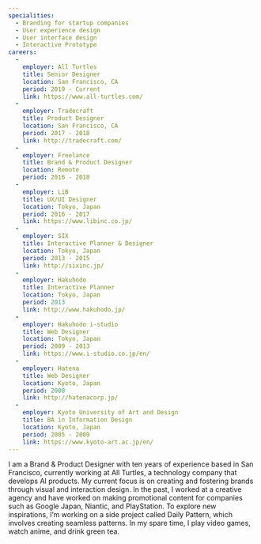 ```yaml
---
specialities:
  - Branding for startup companies
  - User experience design
  - User interface design
  - Interactive Prototype
careers:
  -
    employer: All Turtles
    title: Senior Designer
    location: San Francisco, CA
    period: 2019 - Current
    link: https://www.all-turtles.com/
  -
    employer: Tradecraft
    title: Product Designer
    location: San Francisco, CA
    period: 2017 - 2018
    link: http://tradecraft.com/
  -
    employer: Freelance
    title: Brand & Product Designer
    location: Remote
    period: 2016 - 2018
  -
    employer: LiB
    title: UX/UI Designer
    location: Tokyo, Japan
    period: 2016 - 2017
    link: https://www.libinc.co.jp/
  -
    employer: SIX
    title: Interactive Planner & Designer
    location: Tokyo, Japan
    period: 2013 - 2015
    link: http://sixinc.jp/
  -
    employer: Hakuhodo
    title: Interactive Planner
    location: Tokyo, Japan
    period: 2013
    link: http://www.hakuhodo.jp/
  -
    employer: Hakuhodo i-studio
    title: Web Designer
    location: Tokyo, Japan
    period: 2009 - 2013
    link: https://www.i-studio.co.jp/en/
  -
    employer: Hatena
    title: Web Designer
    location: Kyoto, Japan
    period: 2008
    link: http://hatenacorp.jp/
  -
    employer: Kyoto University of Art and Design
    title: BA in Information Design
    location: Kyoto, Japan
    period: 2005 - 2009
    link: https://www.kyoto-art.ac.jp/en/
---
```


I am a Brand & Product Designer with ten years of experience based in San Francisco, currently working at All Turtles, a technology company that develops AI products. My current focus is on creating and fostering brands through visual and interaction design. In the past, I worked at a creative agency and have worked on making promotional content for companies such as Google Japan, Niantic, and PlayStation.
To explore new inspirations, I’m working on a side project called Daily Pattern, which involves creating seamless patterns. In my spare time, I play video games, watch anime, and drink green tea.